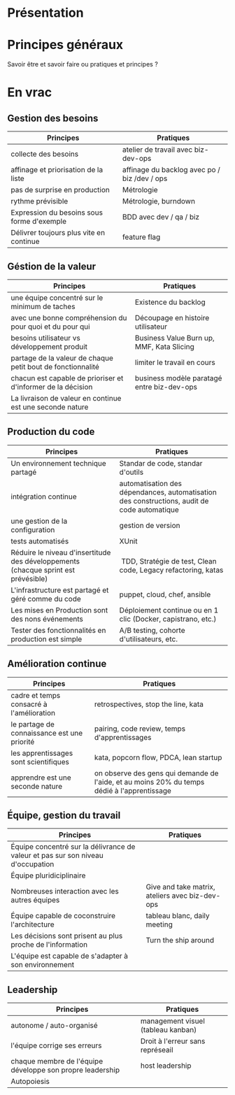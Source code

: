 # Présentation

# Principes généraux

Savoir être et savoir faire ou pratiques et principes ?

# En vrac

## Gestion des besoins

| Principes                                  | Pratiques |
|--                                          |--         |
| collecte des besoins                       | atelier de travail avec biz-dev-ops |
| affinage et priorisation de la liste       | affinage du backlog avec po / biz /dev  / ops |         
| pas de surprise en production              | Métrologie |
| rythme prévisible                          | Métrologie, burndown |
| Expression du besoins sous forme d'exemple | BDD avec dev / qa / biz |
| Délivrer toujours plus vite en continue    | feature flag |

## Géstion de la valeur

| Principes                                                   | Pratiques |
|--                                                           |--         |
| une équipe concentré sur le minimum de taches               | Existence du backlog |
| avec une bonne compréhension du pour quoi et du pour qui    | Découpage en histoire utilisateur |
| besoins utilisateur vs développement produit                | Business Value Burn up, MMF, Kata Slicing |
| partage de la valeur de chaque petit bout de fonctionnalité | limiter le travail en cours |
| chacun est capable de prioriser et d'informer de la décision| business modèle paratagé entre biz-dev-ops
| La livraison de valeur en continue est une seconde nature   | 

## Production du code

| Principes                                          | Pratiques |
|--                                                  |--         |
| Un environnement technique partagé                 | Standar de code, standar d'outils |
| intégration continue                               | automatisation des dépendances, automatisation des constructions, audit de code automatique |
| une gestion de la configuration                    | gestion de version |
| tests automatisés                                  | XUnit |
| Réduire le niveau d'insertitude des développements (chacque sprint est prévésible) | TDD, Stratégie de test, Clean code, Legacy refactoring, katas |
| L'infrastructure est partagé et géré comme du code | puppet, cloud, chef, ansible
| Les mises en Production sont des nons événements   | Déploiement continue ou en 1 clic  (Docker, capistrano, etc.)
| Tester des fonctionnalités en production est simple| A/B testing, cohorte d'utilisateurs, etc.

## Amélioration continue

| Principes                                   | Pratiques |
|--                                           |--         |
| cadre et temps consacré à l'amélioration    | retrospectives, stop the line, kata |
| le partage de connaissance est une priorité | pairing, code review, temps d'apprentissages |
| les apprentissages sont scientifiques       | kata, popcorn flow, PDCA, lean startup |
| apprendre est une seconde nature            | on observe des gens qui demande de l'aide, et au moins 20% du temps dédié à l'apprentissage

## Équipe, gestion du travail

| Principes                                                                       | Pratiques |
|--                                                                               |--         |
| Équipe concentré sur la délivrance de valeur et pas sur son niveau d'occupation |
| Équipe pluridiciplinaire                                                        |
| Nombreuses interaction avec les autres équipes                                  | Give and take matrix, ateliers avec biz-dev-ops
| Équipe capable de coconstruire l'architecture                                   | tableau blanc, daily meeting |
| Les décisions sont prisent au plus proche de l'information                      | Turn the ship around
| L'équipe est capable de s'adapter à son environnement

## Leadership

| Principes                                                 | Pratiques |
|--                                                         |--         |
| autonome / auto-organisé                                  | management visuel (tableau kanban) |
| l'équipe corrige ses erreurs                              | Droit à l'erreur sans représeail   |
| chaque membre de l'équipe développe son propre leadership | host leadership |
| Autopoiesis                                               |
